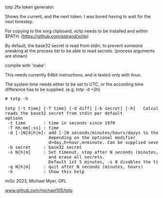 totp 2fa token generator.


Shows the current, and the next token. I was bored having to wait for the next timestep.

For copying to the xorg clipboard, xclip needs to be installed and within $PATH.
(https://github.com/astrand/xclip)


By default, the base32 secret is read from stdin,
to prevent someone sneaking at the process list to be able
to read secrets. (process arguments are shown)



compile with 'make'.


This needs currently 64bit instructions,
and is tested only with linux.


The system time needs either to be set to UTC,
or the according time difference has to be supplied. (e.g. totp -d +2h)


<pre>
# totp -h

totp [-t time] [-T time] [-d diff] [-b secret] [-h]   Calculate 2fa otp tokens.
reads the base32 secret from stdin per default
options
 -t time       : time in seconds since 1970
 -T hh:mm[:ss] : time
 -d [-]N[d|h|m]: add [-]N seconds/minutes/hours/dayys to the current time,
                 depending on the optional modifier
                 d=day,h=hour,m=minute. Can be supplied several times, or with -t/-T
 -b secret     : base32 secret
 -s N[h|m]     : Set timeout, stop after N seconds (minutes, hours) without keypress
                 and erase all secrets.
                 Default ist 5 minutes, -s 0 disables the timeout
 -q N[h|m]     : quit after N seconds (minutes, hours)
 -h            : Show this help
</pre>



miSc 2023, Michael Myer, GPL

www.github.com/michael105/totp

